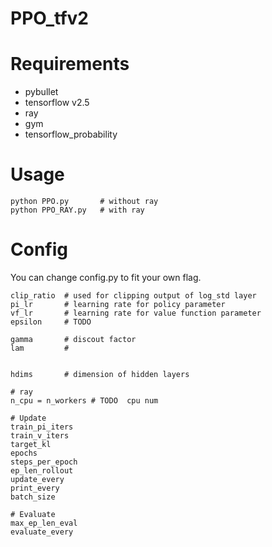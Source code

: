 # PPO_tfv2

# Requirements

- pybullet
- tensorflow v2.5
- ray
- gym
- tensorflow_probability

# Usage

```
python PPO.py       # without ray
python PPO_RAY.py   # with ray
```

# Config
You can change config.py to fit your own flag.

```
clip_ratio  # used for clipping output of log_std layer
pi_lr       # learning rate for policy parameter
vf_lr       # learning rate for value function parameter
epsilon     # TODO

gamma       # discout factor 
lam         # 


hdims       # dimension of hidden layers

# ray
n_cpu = n_workers # TODO  cpu num

# Update
train_pi_iters
train_v_iters
target_kl
epochs
steps_per_epoch
ep_len_rollout
update_every
print_every
batch_size

# Evaluate
max_ep_len_eval
evaluate_every
```
